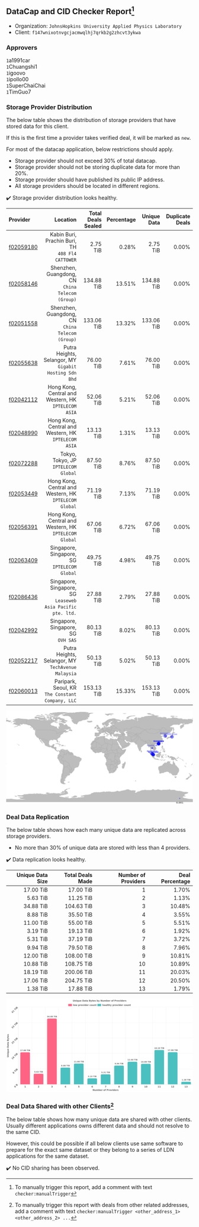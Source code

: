 ## DataCap and CID Checker Report[^1]
 - Organization: `JohnsHopkins University Applied Physics Laboratory`
 - Client: `f147wnixotnvgcjacmwqlhj7qrkb2g2zhcvt3ykwa`
### Approvers
`1`a1991car<br/>`1`Chuangshi1<br/>`1`igoovo<br/>`1`ipollo00<br/>`1`SuperChaiChai<br/>`1`TimGuo7

### Storage Provider Distribution
The below table shows the distribution of storage providers that have stored data for this client.

If this is the first time a provider takes verified deal, it will be marked as `new`.

For most of the datacap application, below restrictions should apply.
 - Storage provider should not exceed 30% of total datacap.
 - Storage provider should not be storing duplicate data for more than 20%.
 - Storage provider should have published its public IP address.
 - All storage providers should be located in different regions.

✔️ Storage provider distribution looks healthy.

| Provider                                              |                                                       Location | Total Deals Sealed | Percentage | Unique Data | Duplicate Deals |
| :---------------------------------------------------- | -------------------------------------------------------------: | -----------------: | ---------: | ----------: | --------------: |
| [f02059180](https://filfox.info/en/address/f02059180) |            Kabin Buri, Prachin Buri, TH<br/>`408 Fl4 CATTOWER` |           2.75 TiB |      0.28% |    2.75 TiB |           0.00% |
| [f02058146](https://filfox.info/en/address/f02058146) |            Shenzhen, Guangdong, CN<br/>`China Telecom (Group)` |         134.88 TiB |     13.51% |  134.88 TiB |           0.00% |
| [f02051558](https://filfox.info/en/address/f02051558) |            Shenzhen, Guangdong, CN<br/>`China Telecom (Group)` |         133.06 TiB |     13.32% |  133.06 TiB |           0.00% |
| [f02055638](https://filfox.info/en/address/f02055638) |      Putra Heights, Selangor, MY<br/>`Gigabit Hosting Sdn Bhd` |          76.00 TiB |      7.61% |   76.00 TiB |           0.00% |
| [f02042112](https://filfox.info/en/address/f02042112) |        Hong Kong, Central and Western, HK<br/>`IPTELECOM ASIA` |          52.06 TiB |      5.21% |   52.06 TiB |           0.00% |
| [f02048990](https://filfox.info/en/address/f02048990) |        Hong Kong, Central and Western, HK<br/>`IPTELECOM ASIA` |          13.13 TiB |      1.31% |   13.13 TiB |           0.00% |
| [f02072288](https://filfox.info/en/address/f02072288) |                        Tokyo, Tokyo, JP<br/>`IPTELECOM Global` |          87.50 TiB |      8.76% |   87.50 TiB |           0.00% |
| [f02053449](https://filfox.info/en/address/f02053449) |      Hong Kong, Central and Western, HK<br/>`IPTELECOM Global` |          71.19 TiB |      7.13% |   71.19 TiB |           0.00% |
| [f02056391](https://filfox.info/en/address/f02056391) |      Hong Kong, Central and Western, HK<br/>`IPTELECOM Global` |          67.06 TiB |      6.72% |   67.06 TiB |           0.00% |
| [f02063409](https://filfox.info/en/address/f02063409) |                Singapore, Singapore, SG<br/>`IPTELECOM Global` |          49.75 TiB |      4.98% |   49.75 TiB |           0.00% |
| [f02086436](https://filfox.info/en/address/f02086436) | Singapore, Singapore, SG<br/>`Leaseweb Asia Pacific pte. ltd.` |          27.88 TiB |      2.79% |   27.88 TiB |           0.00% |
| [f02042992](https://filfox.info/en/address/f02042992) |                         Singapore, Singapore, SG<br/>`OVH SAS` |          80.13 TiB |      8.02% |   80.13 TiB |           0.00% |
| [f02052217](https://filfox.info/en/address/f02052217) |          Putra Heights, Selangor, MY<br/>`TechAvenue Malaysia` |          50.13 TiB |      5.02% |   50.13 TiB |           0.00% |
| [f02060013](https://filfox.info/en/address/f02060013) |            Paripark, Seoul, KR<br/>`The Constant Company, LLC` |         153.13 TiB |     15.33% |  153.13 TiB |           0.00% |

<img src="https://raw.githubusercontent.com/data-preservation-programs/filplus-checker-assets/main/filecoin-project/filecoin-plus-large-datasets/issues/1836/1690531062193.png"/>

### Deal Data Replication
The below table shows how each many unique data are replicated across storage providers.

- No more than 30% of unique data are stored with less than 4 providers.

✔️ Data replication looks healthy.

| Unique Data Size | Total Deals Made | Number of Providers | Deal Percentage |
| ---------------: | ---------------: | ------------------: | --------------: |
|        17.00 TiB |        17.00 TiB |                   1 |           1.70% |
|         5.63 TiB |        11.25 TiB |                   2 |           1.13% |
|        34.88 TiB |       104.63 TiB |                   3 |          10.48% |
|         8.88 TiB |        35.50 TiB |                   4 |           3.55% |
|        11.00 TiB |        55.00 TiB |                   5 |           5.51% |
|         3.19 TiB |        19.13 TiB |                   6 |           1.92% |
|         5.31 TiB |        37.19 TiB |                   7 |           3.72% |
|         9.94 TiB |        79.50 TiB |                   8 |           7.96% |
|        12.00 TiB |       108.00 TiB |                   9 |          10.81% |
|        10.88 TiB |       108.75 TiB |                  10 |          10.89% |
|        18.19 TiB |       200.06 TiB |                  11 |          20.03% |
|        17.06 TiB |       204.75 TiB |                  12 |          20.50% |
|         1.38 TiB |        17.88 TiB |                  13 |           1.79% |

<img src="https://raw.githubusercontent.com/data-preservation-programs/filplus-checker-assets/main/filecoin-project/filecoin-plus-large-datasets/issues/1836/1690531062802.png"/>

### Deal Data Shared with other Clients[^3]
The below table shows how many unique data are shared with other clients.
Usually different applications owns different data and should not resolve to the same CID.

However, this could be possible if all below clients use same software to prepare for the exact same dataset or they belong to a series of LDN applications for the same dataset.

✔️ No CID sharing has been observed.

[^1]: To manually trigger this report, add a comment with text `checker:manualTrigger`

[^2]: Deals from those addresses are combined into this report as they are specified with `checker:manualTrigger`

[^3]: To manually trigger this report with deals from other related addresses, add a comment with text `checker:manualTrigger <other_address_1> <other_address_2> ...`
